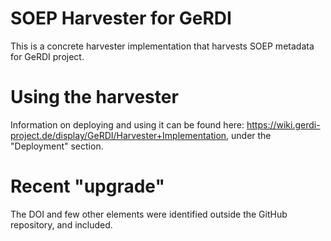 # SOEP Harvester for GeRDI
This is a concrete harvester implementation that harvests SOEP metadata for GeRDI project.

# Using the harvester
Information on deploying and using it can be found here: https://wiki.gerdi-project.de/display/GeRDI/Harvester+Implementation,
under the "Deployment" section.

# Recent "upgrade"
The DOI and few other elements were identified outside the GitHub repository, and included.